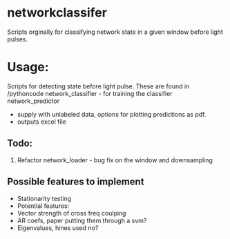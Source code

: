 # networkclassifer

Scripts orginally for classifying network state in a given window before light pulses.

# Usage:
Scripts for detecting state before light pulse. These are found in /pythoncode
network_classifier - for training the classifier
network_predictor 
  - supply with unlabeled data, options for plotting predictions as pdf.
  - outputs excel file
 

## Todo:
1. Refactor network_loader - bug fix on the window and downsampling

## Possible features to implement
* Stationarity testing
* Potential features:
* Vector strength of cross freq coulping 
* AR coefs, paper putting them through a svm?
* Eigenvalues, hines used no?

